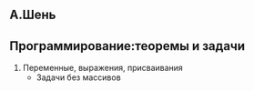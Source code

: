 ## А.Шень
## Программирование:теоремы и задачи

1. Переменные, выражения, присваивания
	-  Задачи без массивов
